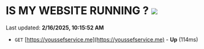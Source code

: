 # IS MY WEBSITE RUNNING ? [![](https://img.shields.io/static/v1?label=Sponsor&message=%E2%9D%A4&logo=GitHub&color=%23fe8e86)](https://github.com/sponsors/Youssef-Lehmam)

Last updated: **2/16/2025, 10:15:52 AM**

- `GET` [https://youssefservice.me](https://youssefservice.me) - **Up** (114ms)
